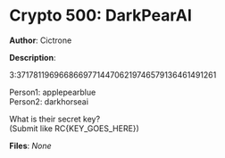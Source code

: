# Crypto 500: DarkPearAI

**Author**: Cictrone

**Description**:

3:371781196966866977144706219746579136461491261  

Person1: applepearblue  
Person2: darkhorseai  

What is their secret key?  
(Submit like RC{KEY_GOES_HERE})  

**Files**: _None_